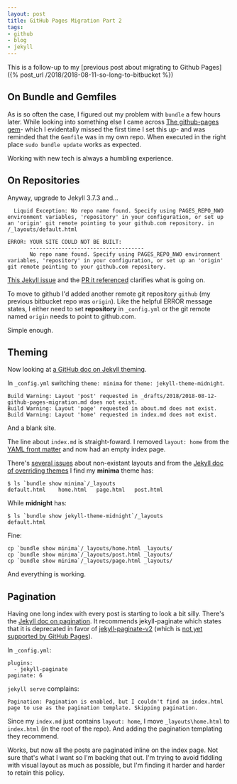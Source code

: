 ```yaml
---
layout: post
title: GitHub Pages Migration Part 2
tags:
- github
- blog
- jekyll
---
```


This is a follow-up to my [previous post about migrating to Github Pages]({% post_url /2018/2018-08-11-so-long-to-bitbucket %})

## On Bundle and Gemfiles

As is so often the case, I figured out my problem with `bundle` a few hours later.  While looking into something else I came across [The github-pages gem](https://jekyllrb.com/docs/github-pages/#the-github-pages-gem)- which I evidentally missed the first time I set this up- and was reminded that the `Gemfile` was in my own repo.  When executed in the right place `sudo bundle update` works as expected.

Working with new tech is always a humbling experience.

## On Repositories

Anyway, upgrade to Jekyll 3.7.3 and...

```
  Liquid Exception: No repo name found. Specify using PAGES_REPO_NWO environment variables, 'repository' in your configuration, or set up an 'origin' git remote pointing to your github.com repository. in /_layouts/default.html

ERROR: YOUR SITE COULD NOT BE BUILT:
       ------------------------------------
       No repo name found. Specify using PAGES_REPO_NWO environment variables, 'repository' in your configuration, or set up an 'origin' git remote pointing to your github.com repository.
```

[This Jekyll issue](https://github.com/jekyll/jekyll/issues/4705) and the [PR it referenced](https://github.com/jekyll/github-metadata/pull/45) clarifies what is going on.

To move to github I'd added another remote git repository `github` (my previous bitbucket repo was `origin`).  Like the helpful ERROR message states, I either need to set __repository__ in `_config.yml` or the git remote named `origin` needs to point to github.com.

Simple enough.

## Theming

Now looking at [a GitHub doc on Jekyll theming](https://help.github.com/articles/adding-a-jekyll-theme-to-your-github-pages-site/).

In `_config.yml` switching `theme: minima` for `theme: jekyll-theme-midnight`.

```
Build Warning: Layout 'post' requested in _drafts/2018/2018-08-12-github-pages-migration.md does not exist.
Build Warning: Layout 'page' requested in about.md does not exist.
Build Warning: Layout 'home' requested in index.md does not exist.
```
And a blank site.

The line about `index.md` is straight-foward.  I removed `layout: home` from the [YAML front matter](https://jekyllrb.com/docs/frontmatter/) and now had an empty index page.

There's [several issues](https://github.com/benbalter/wordpress-to-jekyll-exporter/issues/37) about non-existant layouts and from the [Jekyll doc of overriding themes](https://jekyllrb.com/docs/themes/#overriding-theme-defaults) I find my __minima__ theme has:
```
$ ls `bundle show minima`/_layouts
default.html	home.html	page.html	post.html
```
While __midnight__ has:
```
$ ls `bundle show jekyll-theme-midnight`/_layouts 
default.html
```

Fine:
```
cp `bundle show minima`/_layouts/home.html _layouts/
cp `bundle show minima`/_layouts/post.html _layouts/
cp `bundle show minima`/_layouts/page.html _layouts/
```

And everything is working.

## Pagination

Having one long index with every post is starting to look a bit silly.  There's the [Jekyll doc on pagination](https://jekyllrb.com/docs/pagination/).  It recommends jekyll-paginate which states that it is deprecated in favor of [jekyll-paginate-v2](https://github.com/sverrirs/jekyll-paginate-v2) (which is [not yet supported by GitHub Pages](https://pages.github.com/versions/)).

In `_config.yml`:
```
plugins:
  - jekyll-paginate
paginate: 6
```
`jekyll serve` complains:
```
Pagination: Pagination is enabled, but I couldn't find an index.html page to use as the pagination template. Skipping pagination.
```

Since my `index.md` just contains `layout: home`, I move `_layouts\home.html` to `index.html` (in the root of the repo).  And adding the pagination templating they recommend.

Works, but now all the posts are paginated inline on the index page.  Not sure that's what I want so I'm backing that out.  I'm trying to avoid fiddling with visual layout as much as possible, but I'm finding it harder and harder to retain this policy.